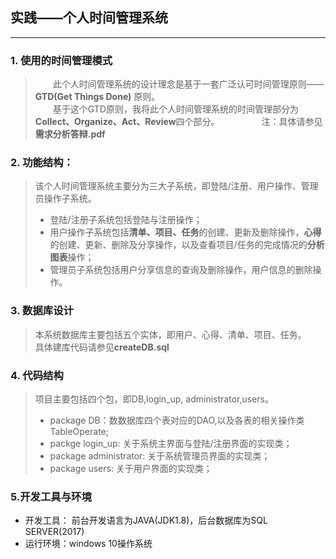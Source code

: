 ## 实践——个人时间管理系统
---

### 1. 使用的时间管理模式
> 　　此个人时间管理系统的设计理念是基于一套广泛认可时间管理原则——**GTD(Get Things Done)** 原则。   
　　基于这个GTD原则，我将此个人时间管理系统的时间管理部分为**Collect、Organize、Act、Review**四个部分。　　　
　　注：具体请参见**需求分析答辩.pdf**

### 2. 功能结构：
> 该个人时间管理系统主要分为三大子系统，即登陆/注册、用户操作、管理员操作子系统。
> - 登陆/注册子系统包括登陆与注册操作；
> - 用户操作子系统包括**清单、项目、任务**的创建、更新及删除操作，**心得**的创建、更新、删除及分享操作，以及查看项目/任务的完成情况的**分析图表**操作；
> - 管理员子系统包括用户分享信息的查询及删除操作，用户信息的删除操作。

### 3. 数据库设计
> 本系统数据库主要包括五个实体，即用户、心得、清单、项目、任务。   
具体建库代码请参见**createDB.sql**

### 4. 代码结构
> 项目主要包括四个包，即DB,login_up, administrator,users。
> - package DB：数数据库四个表对应的DAO,以及各表的相关操作类TableOperate;
> - packge login_up: 关于系统主界面与登陆/注册界面的实现类；
> - package administrator: 关于系统管理员界面的实现类；
> - package users: 关于用户界面的实现类；

### 5.开发工具与环境
- 开发工具： 前台开发语言为JAVA(JDK1.8)，后台数据库为SQL SERVER(2017)
- 运行环境：windows 10操作系统 

